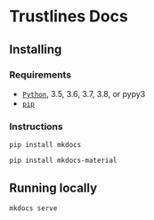 # Trustlines Docs

## Installing

### Requirements

- [`Python`](https://www.python.org/), 3.5, 3.6, 3.7, 3.8, or pypy3
- [`pip`](https://pip.readthedocs.io/en/stable/installing/)

### Instructions

`pip install mkdocs`

`pip install mkdocs-material`

## Running locally

`mkdocs serve`
